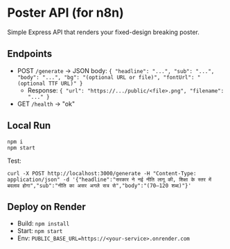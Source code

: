 # Poster API (for n8n)
Simple Express API that renders your fixed-design breaking poster.

## Endpoints
- POST `/generate` → JSON body: `{ "headline": "...", "sub": "...", "body": "...", "bg": "(optional URL or file)", "fontUrl": "(optional TTF URL)" }`
  - Response: `{ "url": "https://.../public/<file>.png", "filename": "..." }`
- GET `/health` → "ok"

## Local Run
```
npm i
npm start
```
Test:
```
curl -X POST http://localhost:3000/generate -H "Content-Type: application/json" -d '{"headline":"सरकार ने नई नीति लागू की, शिक्षा के स्तर में बदलाव होगा","sub":"नीति का असर अगले सत्र से","body":"(70–120 शब्द)"}'
```

## Deploy on Render
- Build: `npm install`
- Start: `npm start`
- Env: `PUBLIC_BASE_URL=https://<your-service>.onrender.com`
